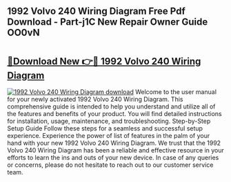 ## 1992 Volvo 240 Wiring Diagram Free Pdf Download - Part-j1C New Repair Owner Guide OO0vN

# <h2><a href="http://dft53r.blite.top/?on=1992+Volvo+240+Wiring+Diagram">🔗Download New 👉🔴 1992 Volvo 240 Wiring Diagram</a></h2>

[![1992 Volvo 240 Wiring Diagram download](https://i.imgur.com/lujVjoI.png)](http://dft53r.blite.top/?on=1992+Volvo+240+Wiring+Diagram)
Welcome to the user manual for your newly activated 1992 Volvo 240 Wiring Diagram. This comprehensive guide is intended to help you understand and utilize all of the features and benefits of your product. You will find detailed instructions for installation, usage, maintenance, and troubleshooting. Step-by-Step Setup Guide Follow these steps for a seamless and successful setup experience. Experience the power of list of features in the palm of your hand with your new 1992 Volvo 240 Wiring Diagram. We trust that the 1992 Volvo 240 Wiring Diagram has been a reliable and effective resource in your efforts to learn the ins and outs of your new device. In case of any queries or concerns, please do not hesitate to reach out to our customer service team.
